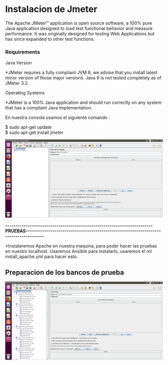 # Instalacion de Jmeter

The Apache JMeter™ application is open source software, a 100% pure Java application designed to load test functional behavior and measure performance. It was originally designed for testing Web Applications but has since expanded to other test functions. 

### Requirements

Java Version

*JMeter requires a fully compliant JVM 8, we advise that you install latest minor version of those major versions. Java 9 is not tested completely as of JMeter 3.2. 

Operating Systems

*JMeter is a 100% Java application and should run correctly on any system that has a compliant Java implementation.

En nuestra consola usamos el siguiente comando :

$ sudo apt-get update<br>
$ sudo apt-get install jmeter



![GitHub Logo](https://github.com/jdcr1425/munin_new/blob/master/imgs/Captura%20de%20pantalla%20de%202017-12-01%2006-33-54.png?raw=true)


<strong> ------------------------------------------------------------------------PRUEBAS------------------------------------------------------------------------------------- </strong>

*Instalaremos Apache en nuestra maquina, para poder hacer las pruebas en nuestro localhost.
Usaremos Ansible para instalarlo, usaremos el rol install_apache.yml para hacer esto.


## Preparacion de los bancos de prueba

![GitHub Logo](https://github.com/jdcr1425/munin_new/blob/master/imgs/pruebas.png?raw=true)

